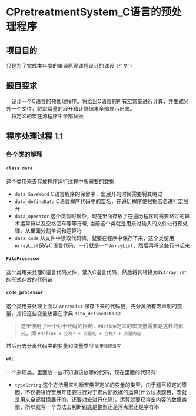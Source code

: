 # CPretreatmentSystem_C语言的预处理程序

## 项目目的
只是为了完成本年度的编译原理课程设计的课设 `(*ﾟ∇ﾟ)`

## 题目要求
&ensp;&ensp;设计一个C语言的预处理程序。将给出C语言的所有宏常量进行计算，并生成另外一个文件，将宏常量的展开和计算结果全部显示出来。<br>
&ensp;&ensp;将定义的宏在源程序中全部替换

## 程序处理过程 1.1

### 各个类的解释

#### `class data`

这个类用来去存放程序运行过程中所需要的数据:<br>

* `data_SaveWord` C语言程序的保留字，宏展开的时候需要将其略过<br>
* `data_defineData` C语言程序代码中的宏名，在遍历程序使根据宏名进行宏展开<br>
* `data_operator` 这个类暂时很杂，现在里面存放了在遍历程序时需要略过的算术运算符以及空格回车等等符号, 当前这个类就是用来对输入的文件进行预处理，从里面分割单词和运算符<br>
* `data_code` 从文件中读取代码嘛，就要在程序中保存下来，这个类使用`ArrayList`保存C语言代码，一行就是一个`ArrayList`，然后再将这些行串起来

#### `FileProcessor`

这个类用来处理C语言代码文件，读入C语言代码，然后将其转换为以`ArrayList`的形式存放的代码链

#### `code_processor`

这个类用来处理上面以 `ArrayList` 保存下来的代码链，先分离所有宏声明的变量，并把这些变量放置在字典 `data_defineData` 中<br>

> 这里使用了一个对于代码的限制，`#define`定义的宏变量需要是这样的形式，即 `#define + 空格* + 变量名 + 空格* + 变量内容`

然后再去分离代码中的变量和变量类型 <small>这里我还没写</small>

#### `etc`

一个杂项类，里面放一些不知道该放哪的代码，现在里面的代码有:<br>
* `typeString` 这个方法用来判断宏类型定义的变量的类型，由于题目设定的原因，不仅要进行宏展开还要进行对于宏内部数据的运算(什么垃圾题目，宏就是用来全部替换展开的，还要对宏进行化简)，运算就要获得宏内容的数据类型，所以就写一个方法去判断到底是整型还是浮点型还是字符串